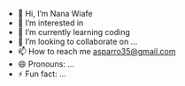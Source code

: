 - 👋 Hi, I’m Nana Wiafe
- 👀 I’m interested in 
- 🌱 I’m currently learning coding
- 💞️ I’m looking to collaborate on ...
- 📫 How to reach me asparro35@gmail.com
- 😄 Pronouns: ...
- ⚡ Fun fact: ...

<!---
WiafeA/WiafeA is a ✨ special ✨ repository because its `README.md` (this file) appears on your GitHub profile.
You can click the Preview link to take a look at your changes.
--->
